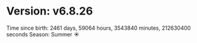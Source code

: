 # Version: v6.8.26
Time since birth: 2461 days, 59064 hours, 3543840 minutes, 212630400 seconds
Season: Summer ☀️

